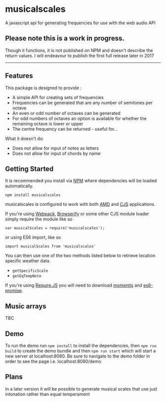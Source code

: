 # musicalscales

A javascript api for generating frequencies for use with the web audio API

## Please note this is a work in progress.
Though it functions, it is not published on NPM and doesn't describe the return values.
I will endeavour to publish the first full release later in 2017

---

## Features

This package is designed to provide :

* A simple API for creating sets of frequencies
* Frequencies can be generated that are any number of semitones per octave
* An even or odd number of octaves can be generated
* For odd numbers of octaves an option is available for whether the remaining octave is lower or upper
* The centre frequency can be returned - useful for...

What it doesn't do:

* Does not allow for input of notes as letters
* Does not allow for input of chords by name


## Getting Started

It is recommended you install via [NPM](https://npmjs.com) where dependencies will be loaded automatically.

`npm install musicalscales`

musicalscales is configured to work with both [AMD](https://en.wikipedia.org/wiki/Asynchronous_module_definition) and [CJS](https://en.wikipedia.org/wiki/CommonJS) applications.

If you're using [Webpack](http://webpack.github.io/), [Browserify](http://browserify.org/) or some other CJS module loader simply require the module like so

`var musicalScales = require('musicalscales');`

or using ES6 import, like so

`import musicalScales from 'musicalscales'`

You can then use one of the two methods listed below to retrieve location specific weather data.

* `getSpecificScale`
* `getEqTempNote`

If you're using [Require.JS](http://requirejs.org/) you will need to download [momentjs](https://momentjs.com/) and [es6-promise](https://github.com/stefanpenner/es6-promise).

## Music arrays

TBC

## Demo

To run the demo run `npm install` to install the dependencies, then `npm run build` to create the demo bundle and then `npm run start` which will start a new server at localhost:8080. Be sure to navigate to the demo folder in order to see the page i.e. localhost:8080/demo

## Plans

In a later version it will be possible to generate musical scales that use just intonation rather than equal temperament
